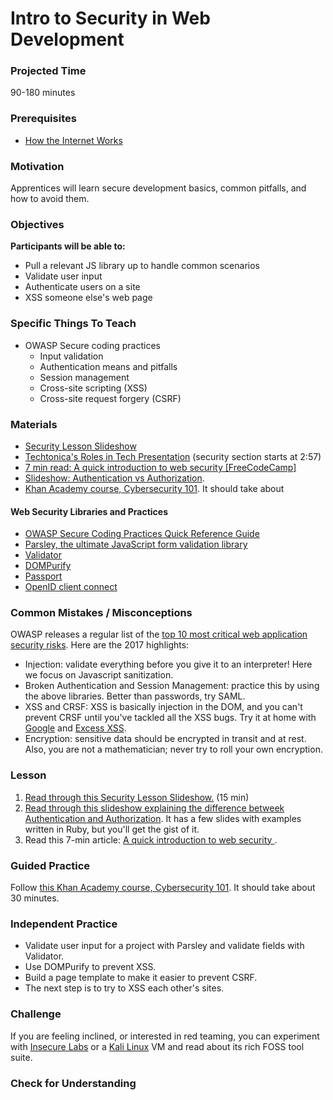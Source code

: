 # Intro to Security in Web Development

### Projected Time
90-180 minutes

### Prerequisites
- [How the Internet Works](https://github.com/Techtonica/curriculum/blob/master/requests-and-responses/requests-and-responses.md)

### Motivation
Apprentices will learn secure development basics, common pitfalls, and how to avoid them.

### Objectives
**Participants will be able to:**
- Pull a relevant JS library up to handle common scenarios
- Validate user input
- Authenticate users on a site
- XSS someone else's web page

### Specific Things To Teach
- OWASP Secure coding practices
	- Input validation
	- Authentication means and pitfalls
	- Session management
	- Cross-site scripting (XSS)
	- Cross-site request forgery (CSRF)

### Materials

- [Security Lesson Slideshow](https://docs.google.com/presentation/d/1mNyxzYGW-6M5yxBfJsxiwb9lcko5sa91thlBPKTodMg/edit?usp=sharing)
- [Techtonica's Roles in Tech Presentation](https://drive.google.com/file/d/1jZY4K-KeqLDM4AXgxwymJrBxGi3DIhaH/view?usp=sharing) (security section starts at 2:57)
- [7 min read: A quick introduction to web security [FreeCodeCamp]](https://medium.freecodecamp.org/a-quick-introduction-to-web-security-f90beaf4dd41)
- [Slideshow: Authentication vs Authorization](https://docs.google.com/presentation/d/1iHXimPdzKOYpjhXC2Vh-8QmpG90PxHWBQ-gRb6k32zg/edit?usp=sharing).
- [Khan Academy course, Cybersecurity 101](https://www.khanacademy.org/partner-content/nova/cybersecurity/cyber/v/cybersecurity-101).  It should take about 


#### Web Security Libraries and Practices

- [OWASP Secure Coding Practices Quick Reference Guide](https://www.owasp.org/images/0/08/OWASP_SCP_Quick_Reference_Guide_v2.pdf)
- [Parsley, the ultimate JavaScript form validation library](http://parsleyjs.org/)
- [Validator](https://github.com/chriso/validator.js)
- [DOMPurify](https://github.com/cure53/DOMPurify)
- [Passport](http://passportjs.org/)
- [OpenID client connect](https://github.com/IdentityModel/oidc-client-js)

### Common Mistakes / Misconceptions

OWASP releases a regular list of the [top 10 most critical web application security risks](https://www.owasp.org/index.php/Category:OWASP_Top_Ten_Project). Here are the 2017 highlights:
- Injection: validate everything before you give it to an interpreter! Here we focus on Javascript sanitization.
- Broken Authentication and Session Management: practice this by using the above libraries. Better than passwords, try SAML.
- XSS and CRSF: XSS is basically injection in the DOM, and you can't prevent CRSF until you've tackled all the XSS bugs. Try it at home with [Google](https://xss-game.appspot.com/) and [Excess XSS](http://excess-xss.com/).
- Encryption: sensitive data should be encrypted in transit and at rest. Also, you are not a mathematician; never try to roll your own encryption.

### Lesson 
1. [Read through this Security Lesson Slideshow.](https://docs.google.com/presentation/d/1mNyxzYGW-6M5yxBfJsxiwb9lcko5sa91thlBPKTodMg/edit?usp=sharing) (15 min)
2. [Read through this slideshow explaining the difference betweek Authentication and Authorization](https://docs.google.com/presentation/d/1iHXimPdzKOYpjhXC2Vh-8QmpG90PxHWBQ-gRb6k32zg/edit?usp=sharing).  It has a few slides with examples written in Ruby, but you'll get the gist of it.
3. Read this 7-min article: [A quick introduction to web security
](https://medium.freecodecamp.org/a-quick-introduction-to-web-security-f90beaf4dd41).

### Guided Practice
Follow [this Khan Academy course, Cybersecurity 101](https://www.khanacademy.org/partner-content/nova/cybersecurity/cyber/v/cybersecurity-101).  It should take about 30 minutes.

### Independent Practice

- Validate user input for a project with Parsley and validate fields with Validator.
- Use DOMPurify to prevent XSS.
- Build a page template to make it easier to prevent CSRF.
- The next step is to try to XSS each other's sites.

### Challenge

If you are feeling inclined, or interested in red teaming, you can experiment with [Insecure Labs](www.insecurelabs.org) or a [Kali Linux](https://www.kali.org/) VM and read about its rich FOSS tool suite.

### Check for Understanding

